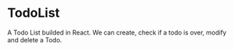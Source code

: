 # TodoList
A Todo List builded in React. We can create, check if a todo is over, modify and delete a Todo.
